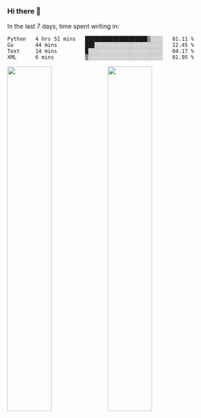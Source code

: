 ### Hi there 👋

In the last 7 days, time spent writing in:

<!--START_SECTION:waka-->
```text
Python   4 hrs 51 mins   ████████████████████▒░░░░   81.11 % 
Go       44 mins         ███░░░░░░░░░░░░░░░░░░░░░░   12.45 % 
Text     14 mins         █░░░░░░░░░░░░░░░░░░░░░░░░   04.17 % 
XML      6 mins          ▒░░░░░░░░░░░░░░░░░░░░░░░░   01.95 % 
```
<!--END_SECTION:waka-->

<img src="https://wakatime.com/share/@jimtje/5d0c92de-08f8-4a72-8f2f-6a9693d1e318.svg" width=45% height=45%> <img src="https://wakatime.com/share/@jimtje/501498ae-bda5-4da7-a89d-b40bcdd5556d.svg" width=45% height=45%>
